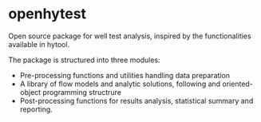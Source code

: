 # openhytest
Open source package for well test analysis, inspired by the functionalities available in hytool.

The package is structured into three modules:
- Pre-processing functions and utilities handling data preparation
- A library of flow models and analytic solutions, following and oriented-object programming structrure
- Post-processing functions for results analysis, statistical summary and reporting.
